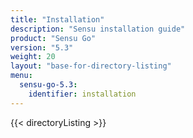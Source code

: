 ```yaml
---
title: "Installation"
description: "Sensu installation guide"
product: "Sensu Go"
version: "5.3"
weight: 20
layout: "base-for-directory-listing"
menu:
  sensu-go-5.3:
    identifier: installation
---
```


{{< directoryListing >}}
